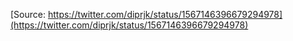 [Source: https://twitter.com/diprjk/status/1567146396679294978](https://twitter.com/diprjk/status/1567146396679294978)